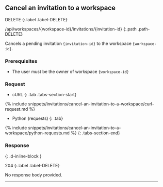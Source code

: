 ## Cancel an invitation to a workspace

DELETE
{:.label .label-DELETE}

/api/workspaces/{workspace-id}/invitations/{invitation-id}
{:.path .path-DELETE}

Cancels a pending invitation `{invitation-id}` to the workspace `{workspace-id}`.

### Prerequisites

- The user must be the owner of workspace `{workspace-id}`

### Request

- cURL
{: .tab .tabs-section-start}

{% include snippets/invitations/cancel-an-invitation-to-a-workspace/curl-request.md %}

- Python (requests)
{: .tab}

{% include snippets/invitations/cancel-an-invitation-to-a-workspace/python-requests.md %}
{: .tabs-section-end}

### Response
{: .d-inline-block }

204
{:.label .label-DELETE}

No response body provided.

---
